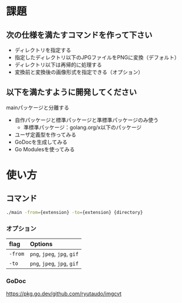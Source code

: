 # 課題
## 次の仕様を満たすコマンドを作って下さい
- ディレクトリを指定する
- 指定したディレクトリ以下のJPGファイルをPNGに変換（デフォルト）
- ディレクトリ以下は再帰的に処理する
- 変換前と変換後の画像形式を指定できる（オプション）

## 以下を満たすように開発してください
mainパッケージと分離する
- 自作パッケージと標準パッケージと準標準パッケージのみ使う
    - 準標準パッケージ：golang.org/x以下のパッケージ
- ユーザ定義型を作ってみる
- GoDocを生成してみる
- Go Modulesを使ってみる




# 使い方
## コマンド
```zsh
./main -from={extension} -to={extension} {directory}
```

### オプション

| flag | Options |
|:--|:--|
|`-from`|`png`, `jpeg`, `jpg`, `gif`|
|`-to`|`png`, `jpeg`, `jpg`, `gif`|

### GoDoc
https://pkg.go.dev/github.com/ryutaudo/imgcvt